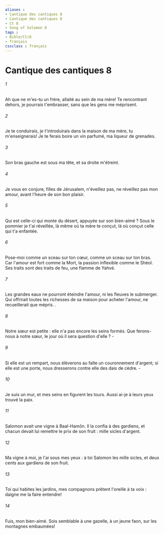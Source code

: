 ```yaml
---
aliases : 
- Cantique des cantiques 8
- Cantique des cantiques 8
- Ct 8
- Song of Solomon 8
tags : 
- Bible/Ct/8
- français
cssclass : français
---
```


# Cantique des cantiques 8

###### 1
Ah que ne m'es-tu un frère, allaité au sein de ma mère! Te rencontrant dehors, je pourrais t'embrasser, sans que les gens me méprisent. 
###### 2
Je te conduirais, je t'introduirais dans la maison de ma mère, tu m'enseignerais! Je te ferais boire un vin parfumé, ma liqueur de grenades. 
###### 3
Son bras gauche est sous ma tête, et sa droite m'étreint. 
###### 4
Je vous en conjure, filles de Jérusalem, n'éveillez pas, ne réveillez pas mon amour, avant l'heure de son bon plaisir. 
###### 5
Qui est celle-ci qui monte du désert, appuyée sur son bien-aimé ? Sous le pommier je t'ai réveillée, là même où ta mère te conçut, là où conçut celle qui t'a enfantée. 
###### 6
Pose-moi comme un sceau sur ton cœur, comme un sceau sur ton bras. Car l'amour est fort comme la Mort, la passion inflexible comme le Shéol. Ses traits sont des traits de feu, une flamme de Yahvé. 
###### 7
Les grandes eaux ne pourront éteindre l'amour, ni les fleuves le submerger. Qui offrirait toutes les richesses de sa maison pour acheter l'amour, ne recueillerait que mépris. . 
###### 8
Notre sœur est petite : elle n'a pas encore les seins formés. Que ferons-nous à notre sœur, le jour où il sera question d'elle ? - 
###### 9
Si elle est un rempart, nous élèverons au faîte un couronnement d'argent; si elle est une porte, nous dresserons contre elle des dais de cèdre. - 
###### 10
Je suis un mur, et mes seins en figurent les tours. Aussi ai-je à leurs yeux trouvé la paix. 
###### 11
Salomon avait une vigne à Baal-Hamôn. Il la confia à des gardiens, et chacun devait lui remettre le prix de son fruit : mille sicles d'argent. 
###### 12
Ma vigne à moi, je l'ai sous mes yeux : à toi Salomon les mille sicles, et deux cents aux gardiens de son fruit. 
###### 13
Toi qui habites les jardins, mes compagnons prêtent l'oreille à ta voix : daigne me la faire entendre! 
###### 14
Fuis, mon bien-aimé. Sois semblable à une gazelle, à un jeune faon, sur les montagnes embaumées! 
